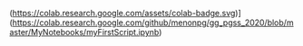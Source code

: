 (https://colab.research.google.com/assets/colab-badge.svg)](https://colab.research.google.com/github/menonpg/gg_pgss_2020/blob/master/MyNotebooks/myFirstScript.ipynb)
